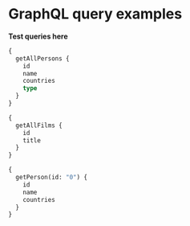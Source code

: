 # GraphQL query examples

**Test queries here**

```graphql
{
  getAllPersons {
    id
    name
    countries
    type
  }
}
```

```graphql
{
  getAllFilms {
    id
    title
  }
}
```

```graphql
{
  getPerson(id: "0") {
    id
    name
    countries
  }
}
```